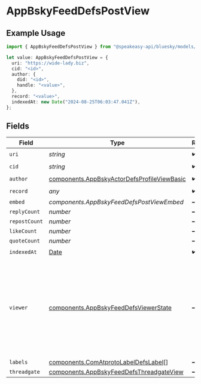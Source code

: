 # AppBskyFeedDefsPostView

## Example Usage

```typescript
import { AppBskyFeedDefsPostView } from "@speakeasy-api/bluesky/models/components";

let value: AppBskyFeedDefsPostView = {
  uri: "https://wide-lady.biz",
  cid: "<id>",
  author: {
    did: "<id>",
    handle: "<value>",
  },
  record: "<value>",
  indexedAt: new Date("2024-08-25T06:03:47.041Z"),
};
```

## Fields

| Field                                                                                                                           | Type                                                                                                                            | Required                                                                                                                        | Description                                                                                                                     |
| ------------------------------------------------------------------------------------------------------------------------------- | ------------------------------------------------------------------------------------------------------------------------------- | ------------------------------------------------------------------------------------------------------------------------------- | ------------------------------------------------------------------------------------------------------------------------------- |
| `uri`                                                                                                                           | *string*                                                                                                                        | :heavy_check_mark:                                                                                                              | N/A                                                                                                                             |
| `cid`                                                                                                                           | *string*                                                                                                                        | :heavy_check_mark:                                                                                                              | N/A                                                                                                                             |
| `author`                                                                                                                        | [components.AppBskyActorDefsProfileViewBasic](../../models/components/appbskyactordefsprofileviewbasic.md)                      | :heavy_check_mark:                                                                                                              | N/A                                                                                                                             |
| `record`                                                                                                                        | *any*                                                                                                                           | :heavy_check_mark:                                                                                                              | N/A                                                                                                                             |
| `embed`                                                                                                                         | *components.AppBskyFeedDefsPostViewEmbed*                                                                                       | :heavy_minus_sign:                                                                                                              | N/A                                                                                                                             |
| `replyCount`                                                                                                                    | *number*                                                                                                                        | :heavy_minus_sign:                                                                                                              | N/A                                                                                                                             |
| `repostCount`                                                                                                                   | *number*                                                                                                                        | :heavy_minus_sign:                                                                                                              | N/A                                                                                                                             |
| `likeCount`                                                                                                                     | *number*                                                                                                                        | :heavy_minus_sign:                                                                                                              | N/A                                                                                                                             |
| `quoteCount`                                                                                                                    | *number*                                                                                                                        | :heavy_minus_sign:                                                                                                              | N/A                                                                                                                             |
| `indexedAt`                                                                                                                     | [Date](https://developer.mozilla.org/en-US/docs/Web/JavaScript/Reference/Global_Objects/Date)                                   | :heavy_check_mark:                                                                                                              | N/A                                                                                                                             |
| `viewer`                                                                                                                        | [components.AppBskyFeedDefsViewerState](../../models/components/appbskyfeeddefsviewerstate.md)                                  | :heavy_minus_sign:                                                                                                              | Metadata about the requesting account's relationship with the subject content. Only has meaningful content for authed requests. |
| `labels`                                                                                                                        | [components.ComAtprotoLabelDefsLabel](../../models/components/comatprotolabeldefslabel.md)[]                                    | :heavy_minus_sign:                                                                                                              | N/A                                                                                                                             |
| `threadgate`                                                                                                                    | [components.AppBskyFeedDefsThreadgateView](../../models/components/appbskyfeeddefsthreadgateview.md)                            | :heavy_minus_sign:                                                                                                              | N/A                                                                                                                             |